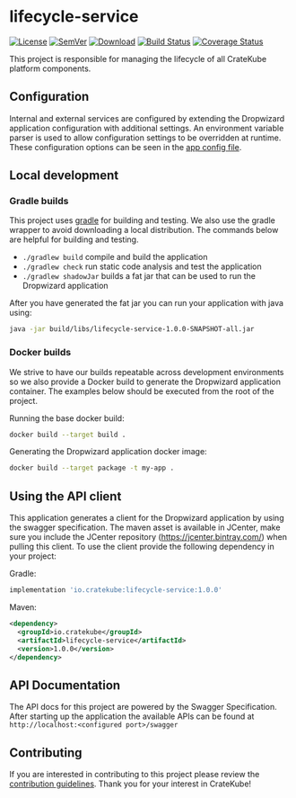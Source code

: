 # lifecycle-service
[![License](http://img.shields.io/badge/license-APACHE-blue.svg?style=flat)](http://choosealicense.com/licenses/apache-2.0/)
[![SemVer](http://img.shields.io/badge/semver-2.0.0-blue.svg?style=flat)](http://semver.org/spec/v2.0.0)
[![Download](https://api.bintray.com/packages/cratekube/maven/lifecycle-service-client/images/download.svg)](https://bintray.com/cratekube/maven/lifecycle-service-client/_latestVersion)
[![Build Status](https://travis-ci.com/cratekube/lifecycle-service.svg?branch=master)](https://travis-ci.com/cratekube/lifecycle-service)
[![Coverage Status](https://coveralls.io/repos/github/cratekube/lifecycle-service/badge.svg?branch=master)](https://coveralls.io/github/cratekube/lifecycle-service?branch=master)

This project is responsible for managing the lifecycle of all CrateKube platform components.

## Configuration
Internal and external services are configured by extending the Dropwizard application configuration with additional
settings. An environment variable parser is used to allow configuration settings to be overridden at runtime. 
These configuration options can be seen in the [app config file](app.yml).

## Local development

### Gradle builds
This project uses [gradle](https://github.com/gradle/gradle) for building and testing.  We also use the gradle wrapper
to avoid downloading a local distribution.  The commands below are helpful for building and testing.
- `./gradlew build` compile and build the application
- `./gradlew check` run static code analysis and test the application
- `./gradlew shadowJar` builds a fat jar that can be used to run the Dropwizard application

After you have generated the fat jar you can run your application with java using:
```bash
java -jar build/libs/lifecycle-service-1.0.0-SNAPSHOT-all.jar
```

### Docker builds
We strive to have our builds repeatable across development environments so we also provide a Docker build to generate 
the Dropwizard application container.  The examples below should be executed from the root of the project.

Running the base docker build:
```bash
docker build --target build .
```

Generating the Dropwizard application docker image:
```bash
docker build --target package -t my-app .
```

## Using the API client
This application generates a client for the Dropwizard application by using the swagger specification.  The maven asset
is available in JCenter, make sure you include the JCenter repository (https://jcenter.bintray.com/) when pulling this
client.  To use the client provide the following dependency in your project:

Gradle:
```groovy
implementation 'io.cratekube:lifecycle-service:1.0.0'
``` 

Maven:
```xml
<dependency>
  <groupId>io.cratekube</groupId>
  <artifactId>lifecycle-service</artifactId>
  <version>1.0.0</version>
</dependency>
```

## API Documentation
The API docs for this project are powered by the Swagger Specification. After starting up the application the available
APIs can be found at `http://localhost:<configured port>/swagger`

## Contributing
If you are interested in contributing to this project please review the [contribution guidelines](https://github.com/cratekube/cratekube/blob/master/CONTRIBUTING.md).
Thank you for your interest in CrateKube!
